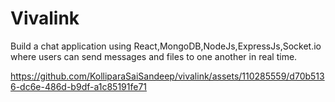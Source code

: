 
#  Vivalink

Build a chat application using React,MongoDB,NodeJs,ExpressJs,Socket.io where users can send messages and files to one another in real time.

https://github.com/KolliparaSaiSandeep/vivalink/assets/110285559/d70b5136-dc6e-486d-b9df-a1c85191fe71

